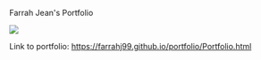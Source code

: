 Farrah Jean's Portfolio 

<img src="http://i.imgur.com/YiUPOC7.png">

Link to portfolio: https://farrahj99.github.io/portfolio/Portfolio.html
